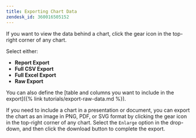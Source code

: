 ```yaml
---
title: Exporting Chart Data
zendesk_id: 360016505152
---
```


If you want to view the data behind a chart, click the gear icon in the top-right corner of any chart.

Select either:

- **Report Export**
- **Full CSV Export**
- **Full Excel Export**
- **Raw Export**

You can also define the [table and columns you want to include in the export]({% link tutorials/export-raw-data.md %}).

If you need to include a chart in a presentation or document, you can export the chart as an image in PNG, PDF, or SVG format by clicking the gear icon in the top-right corner of any chart. Select the `Enlarge` option in the drop-down, and then click the download button to complete the export.
